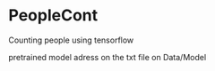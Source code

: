 # PeopleCont
Counting people using tensorflow

pretrained model adress on the txt file on Data/Model
